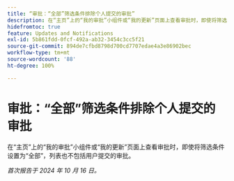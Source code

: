 ```yaml
---
title: “审批：“全部”筛选条件排除个人提交的审批”
description: 在“主页”上的“我的审批”小组件或“我的更新”页面上查看审批时，即使将筛选条件设置为“全部”，列表也不包括用户提交的审批。
hidefromtoc: true
feature: Updates and Notifications
exl-id: 5b861fdd-0fcf-492a-ab32-3454c3cc5f21
source-git-commit: 894de7cfbd8798d700cd7707edae4a3e86902bec
workflow-type: tm+mt
source-wordcount: '88'
ht-degree: 100%

---
```


# 审批：“全部”筛选条件排除个人提交的审批

<!--
>>[!NOTE]
>
>This issue was fixed on June 20, 2024.
-->

在“主页”上的“我的审批”小组件或“我的更新”页面上查看审批时，即使将筛选条件设置为“全部”，列表也不包括用户提交的审批。

_首次报告于 2024 年 10 月 16 日。_
